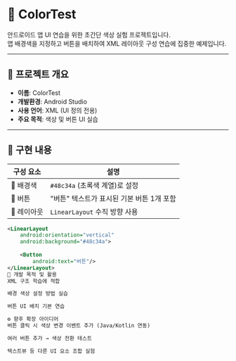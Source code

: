 # 🌈 ColorTest

안드로이드 앱 UI 연습을 위한 초간단 색상 실험 프로젝트입니다.  
앱 배경색을 지정하고 버튼을 배치하여 XML 레이아웃 구성 연습에 집중한 예제입니다.

---

## 🧾 프로젝트 개요

- **이름**: ColorTest  
- **개발환경**: Android Studio  
- **사용 언어**: XML (UI 정의 전용)  
- **주요 목적**: 색상 및 버튼 UI 실습  

---

## 🧩 구현 내용

| 구성 요소 | 설명 |
|-----------|------|
| 🎨 배경색 | `#48c34a` (초록색 계열)로 설정 |
| 🔘 버튼 | "버튼" 텍스트가 표시된 기본 버튼 1개 포함 |
| 🧱 레이아웃 | `LinearLayout` 수직 방향 사용 |

```xml
<LinearLayout
    android:orientation="vertical"
    android:background="#48c34a">
    
    <Button
        android:text="버튼"/>
</LinearLayout>
🧠 개발 목적 및 활용
XML 구조 학습에 적합

배경 색상 설정 방법 실습

버튼 UI 배치 기본 연습

⚙️ 향후 확장 아이디어
버튼 클릭 시 색상 변경 이벤트 추가 (Java/Kotlin 연동)

여러 버튼 추가 → 색상 전환 테스트

텍스트뷰 등 다른 UI 요소 조합 실험


